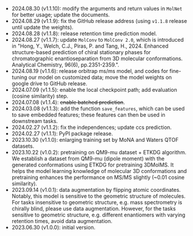 * 2024.08.30 (v1.1.10): modify the arguments and return values in `MolNet` for better usage; update the documents.
* 2024.08.29 (v1.1.9): fix the GitHub release address (using `v1.1.8` release until update the weights). 
* 2024.08.28 (v1.1.8): release retention time prediction model. 
* 2024.08.27 (v1.1.7): update `MolConv` to `MolConv 2.0`, which is introduced in "Hong, Y., Welch, C.J., Piras, P. and Tang, H., 2024. Enhanced structure-based prediction of chiral stationary phases for chromatographic enantioseparation from 3D molecular conformations. Analytical Chemistry, 96(6), pp.2351-2359.". 
* 2024.08.19 (v1.1.6): release orbitrap ms/ms model, and codes for fine-tuning our model on customized data; move the model weights on google drive to GitHub release. 
* 2024.07.09 (v1.1.5): enable the local checkpoint path; add evaluation (cosine similarity) step. 
* 2024.07.08 (v1.1.4): ~~enable batched prediction~~. 
* 2024.03.08 (v1.1.3): add the function `save_features`, which can be used to save embedded features; these features can then be used in downstream tasks.
* 2024.02.27 (v1.1.2): fix the independences; update ccs prediction. 
* 2024.02.27 (v1.1.1): PyPI package release. 
* 2023.10.30 (v1.1.0): enlarging training set by MoNA and Waters QTOF datasets. 
* 2023.10.22 (v1.0.2): pretraining on QM9-mu dataset + ETKDG algorithm. We establish a dataset from QM9-mu (dipole moment) with the generated conformations using ETKDG for pretraining 3DMolMS. It helps the model learning knowledge of molecular 3D conformations and pretraining enhances the performance on MS/MS slightly (~0.01 cosine similarity). 
* 2023.09.14 (v1.0.1): data augmentation by flipping atomic coordinates. Notably, this model is sensitive to the geometric structure of molecules. For tasks insensitive to geometric structure, e.g. mass spectrometry is chirally blind, please use data augmentation. However, for the tasks sensitive to geometric structure, e.g. different enantiomers with varying retention times, avoid data augmentation. 
* 2023.06.30 (v1.0.0): initial version. 